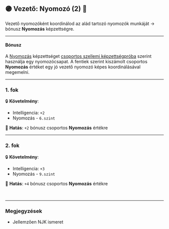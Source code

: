 ## 🟣 Vezető: Nyomozó (2) 🔁

Vezető nyomozóként koordinálod az alád tartozó nyomozók munkáját → bónusz **Nyomozás** képzettségre.

---
#### Bónusz

A [Nyomozás](../kepzettsegek.primer.altalanos/nyomozas.md) képzettséget [csoportos szellemi képzettségpróba](../037_01_csoportos_kepzettsegproba.md#️-2-csoportos-szellemi-képzettségpróba) szerint használja egy nyomozócsapat. A fentiek szerint kiszámolt csoportos **Nyomozás** értéket egy jó vezető nyomozó képes koordinálásával megemelni.

---
### 1. fok

🔒 **Követelmény**:
- Intelligencia: `+2`
- Nyomozás - `6.szint`

🌟 **Hatás**: `+2` bónusz csoportos **Nyomozás** értékre

---
### 2. fok

🔒 **Követelmény**:
- Intelligencia: `+3`
- Nyomozás - `9.szint`

🌟 **Hatás**: `+4` bónusz csoportos **Nyomozás** értékre

<br />

---
### Megjegyzések

- Jellemzően NJK ismeret
